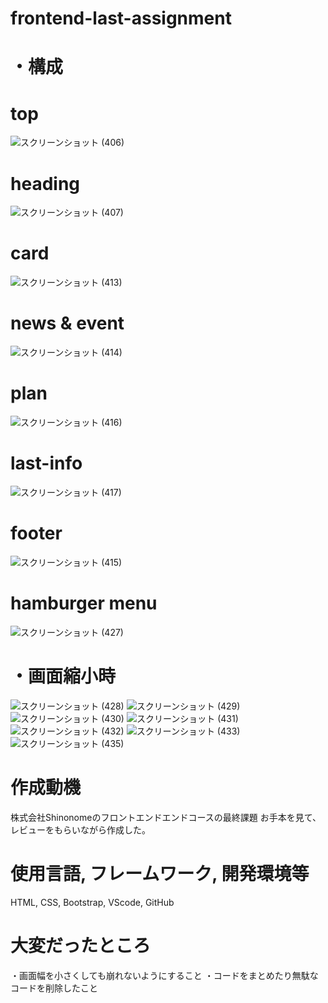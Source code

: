 # frontend-last-assignment
# ・構成
# top
![スクリーンショット (406)](https://user-images.githubusercontent.com/73959158/169296143-3a60316c-5774-4df8-8088-1f0c0dbc581f.png)

# heading
![スクリーンショット (407)](https://user-images.githubusercontent.com/73959158/169296432-6507792f-8737-4784-90b2-ad69987534f9.png)

# card
![スクリーンショット (413)](https://user-images.githubusercontent.com/73959158/169296509-2d426970-0e91-4dae-873b-a6e5496d1b46.png)

# news & event
![スクリーンショット (414)](https://user-images.githubusercontent.com/73959158/169296642-122fc0fa-7cf9-4349-a816-62dc46736416.png)

# plan
![スクリーンショット (416)](https://user-images.githubusercontent.com/73959158/169296779-24b0d354-650a-4192-ae41-7da40a426cac.png)

# last-info
![スクリーンショット (417)](https://user-images.githubusercontent.com/73959158/169296960-9773f37d-3932-4d3a-8cd1-b695aa0de64b.png)

# footer
![スクリーンショット (415)](https://user-images.githubusercontent.com/73959158/169297098-26e56a3e-9614-4710-81f8-df01d0a760b9.png)

# hamburger menu
![スクリーンショット (427)](https://user-images.githubusercontent.com/73959158/169297880-4d8350a0-b954-4f7f-aa7d-4417b35e4212.png)

# ・画面縮小時
![スクリーンショット (428)](https://user-images.githubusercontent.com/73959158/169298076-9050b63f-b395-4f34-86de-88c10e37a28a.png)
![スクリーンショット (429)](https://user-images.githubusercontent.com/73959158/169298133-0a35b315-10c1-43aa-b01c-b85a4873d616.png)
![スクリーンショット (430)](https://user-images.githubusercontent.com/73959158/169298146-a0f57458-ea35-4765-a8aa-ca74036d688d.png)
![スクリーンショット (431)](https://user-images.githubusercontent.com/73959158/169298156-fab2ef3d-3b34-4138-b0ac-a01623305a7b.png)
![スクリーンショット (432)](https://user-images.githubusercontent.com/73959158/169298163-c784e42e-763f-4759-a578-87796bf2c12f.png)
![スクリーンショット (433)](https://user-images.githubusercontent.com/73959158/169298177-a6b8347c-f30a-4fc1-a6f0-2694ad9bbc02.png)
![スクリーンショット (435)](https://user-images.githubusercontent.com/73959158/169298204-11d6d04c-e7b3-4325-9613-b07433d55317.png)

# 作成動機
株式会社Shinonomeのフロントエンドエンドコースの最終課題
お手本を見て、レビューをもらいながら作成した。

# 使用言語, フレームワーク, 開発環境等
HTML, CSS, Bootstrap, VScode, GitHub

# 大変だったところ
・画面幅を小さくしても崩れないようにすること
・コードをまとめたり無駄なコードを削除したこと
